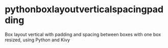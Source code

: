 # pythonboxlayoutverticalspacingpadding
Box layout vertical with padding and spacing between boxes with one box resized, using Python and Kivy
